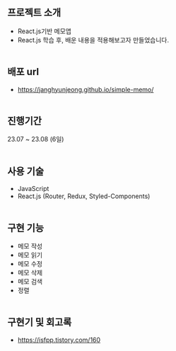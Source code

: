 ## 프로젝트 소개

- React.js기반 메모앱
- React.js 학습 후, 배운 내용을 적용해보고자 만들었습니다.
  <br>
  <br>

## 배포 url

- https://janghyunjeong.github.io/simple-memo/
  <br>
  <br>

## 진행기간

23.07 ~ 23.08 (6일)
<br>
<br>

## 사용 기술

- JavaScript
- React.js (Router, Redux, Styled-Components)
  <br>
  <br>

## 구현 기능

- 메모 작성
- 메모 읽기
- 메모 수정
- 메모 삭제
- 메모 검색
- 정렬
  <br>
  <br>

## 구현기 및 회고록

- https://isfpp.tistory.com/160
